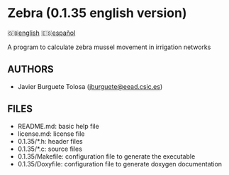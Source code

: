 Zebra (0.1.35 english version)
=============================

:uk:[english](README.md) :es:[español](README.es.md)

A program to calculate zebra mussel movement in irrigation networks

AUTHORS
-------

* Javier Burguete Tolosa (jburguete@eead.csic.es)

FILES
-----

* README.md: basic help file
* license.md: license file
* 0.1.35/\*.h: header files
* 0.1.35/\*.c: source files
* 0.1.35/Makefile: configuration file to generate the executable
* 0.1.35/Doxyfile: configuration file to generate doxygen documentation
